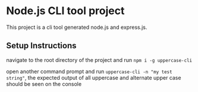 
# Node.js CLI tool project

This project is a cli tool generated node.js and express.js.

## Setup Instructions

navigate to the root directory of the project and run `npm i -g uppercase-cli`

open another command prompt and run `uppercase-cli -n "my test string"`, the expected output of all uppercase and alternate upper case should be seen on the console